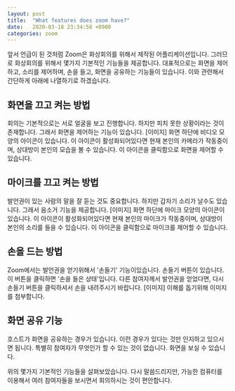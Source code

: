 ```yaml
---
layout: post
title:  "What features does zoom have?"
date:   2020-03-18 23:34:58 +0900
categories: zoom
---
```

앞서 언급이 된 것처럼 Zoom은 화상회의를 위해서 제작된 어플리케이션입니다. 
그러므로 화상회의를 위해서 몇가지 기본적인 기능들을 제공합니다. 
대표적으로는 화면을 제어하고, 소리를 제어하며, 손을 들고, 화면을 공유하는 기능들이 있습니다. 
이와 관련해서 간단하게 아래에 나열하기로 하겠습니다.

화면을 끄고 켜는 방법
---

회의는 기본적으로는 서로 얼굴을 보고 진행합니다. 
하지만 피치 못한 상황이라는 것이 존재합니다. 
그래서 화면을 제어하는 기능이 있습니다.
[이미지]
화면 하단에 비디오 모양의 아이콘이 있습니다. 
이 아이콘이 활성화되어있다면 현재 본인의 카메라가 작동중이며, 상대방이 본인의 모습을 볼 수 있습니다.
이 아이콘을 클릭함으로 화면을 제어할 수 있습니다.

마이크를 끄고 켜는 방법
---

발언권이 있는 사람의 말을 잘 듣는 것도 중요합니다. 
하지만 갑자기 소리가 날수도 있습니다. 
그래서 음소거 기능을 제공합니다.
[이미지]
화면 하단에 마이크 모양의 아이콘이 있습니다. 
이 아이콘이 활성화되어있다면 현재 본인의 마이크가 작동중이며, 상대방이 본인의 소리를 들을 수 있습니다.
이 아이콘을 클릭함으로 마이크를 제어할 수 있습니다.

손을 드는 방법
---

Zoom에서는 발언권을 얻기위해서 '손들기' 기능이있습니다.
손들기 버튼이 있습니다. 이 버튼을 클릭하면 '손을 들은 상태'입니다.
다른 참여자께서 발언권을 얻었다면, 다시 손들기 버튼을 클릭하셔서 손을 내려주시기 바랍니다.
[이미지]
이해를 돕기위해 이미지를 첨부합니다.

화면 공유 기능
---

호스트가 화면을 공유하는 경우가 있습니다. 이런 경우가 있다는 것만 인지하고 있으시면 됩니다. 
특별히 참여자가 무엇인가 할 수 있는 것이 없습니다. 화면을 보실 수 있습니다.

위의 몇가지 기본적인 기능들을 살펴보았습니다. 
다시 말씀드리지만, 가능한 컴퓨터를 이용해서 여러 참여자들을 보시면서 회의하시는 것이 편안합니다.
